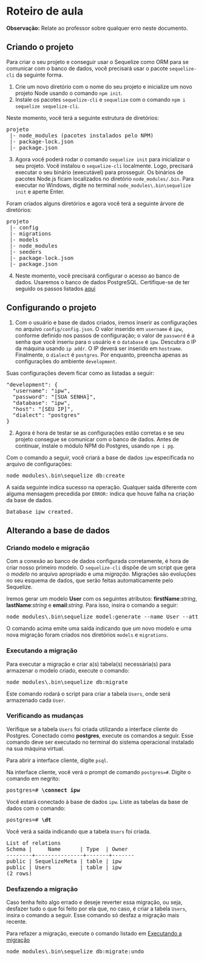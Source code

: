 # Roteiro de aula
**Observação:** Relate ao professor sobre qualquer erro neste documento.
## Criando o projeto
Para criar o seu projeto e conseguir usar o Sequelize como ORM para se comunicar com o banco de dados, você precisará usar o pacote `sequelize-cli` da seguinte forma.

1. Crie um novo diretório com o nome do seu projeto e inicialize um novo projeto Node usando o comando `npm init`.
2. Instale os pacotes `sequelize-cli` e `sequelize` com o comando `npm i sequelize sequelize-cli`.

Neste momento, você terá a seguinte estrutura de diretórios:
<pre>
projeto
 |- node_modules (pacotes instalados pelo NPM)
 |- package-lock.json
 |- package.json
</pre>

3. Agora você poderá rodar o comando `sequelize init` para inicializar o seu projeto. Você instalou o `sequelize-cli` localmente. Logo, precisará executar o seu binário (executável) para prosseguir. Os binários de pacotes Node.js ficam localizados no diretório `node_modules/.bin`. Para executar no Windows, digite no terminal `node_modules\.bin\sequelize init` e aperte Enter.

Foram criados alguns diretórios e agora você terá a seguinte árvore de diretórios:
<pre>
projeto
 |- config
 |- migrations
 |- models
 |- node_modules
 |- seeders
 |- package-lock.json
 |- package.json
</pre>

4. Neste momento, você precisará configurar o acesso ao banco de dados. Usaremos o banco de dados PostgreSQL. Certifique-se de ter seguido os passos listados [aqui](https://github.com/antoniojnr/ipw/blob/master/aulas/postgresql.md)

## Configurando o projeto
1. Com o usuário e base de dados criados, iremos inserir as configurações no arquivo `config/config.json`. O valor inserido em `username` é `ipw`, conforme definido nos passos de configuração; o valor de `password` é a senha que você inseriu para o usuário e o `database` é `ipw`. Descubra o IP da máquina usando `ip addr`. O IP deverá ser inserido em `hostname`. Finalmente, o `dialect` é `postgres`. Por enquanto, preencha apenas as configurações do ambiente `development`.

Suas configurações devem ficar como as listadas a seguir:
<pre>
"development": {
  "username": "ipw",
  "password": "[SUA SENHA]",
  "database": "ipw",
  "host": "[SEU IP]",
  "dialect": "postgres"
}
</pre>

2. Agora é hora de testar se as configurações estão corretas e se seu projeto consegue se comunicar com o banco de dados. Antes de continuar, instale o módulo NPM do Postgres, usando `npm i pg`.

Com o comando a seguir, você criará a base de dados `ipw` especificada no arquivo de configurações:
<pre>
node_modules\.bin\sequelize db:create
</pre>

A saída seguinte indica sucesso na operação. Qualquer saída diferente com alguma mensagem precedida por `ERROR:` indica que houve falha na criação da base de dados.
<pre>
Database ipw created.
</pre>

## Alterando a base de dados
### Criando modelo e migração
Com a conexão ao banco de dados configurada corretamente, é hora de criar nosso primeiro modelo. O `sequelize-cli` dispõe de um script que gera o *modelo* no arquivo apropriado e uma *migração*. Migrações são evoluções no seu esquema de dados, que serão feitas automaticamente pelo Sequelize.

Iremos gerar um modelo **User** com os seguintes atributos: **firstName**:*string*, **lastName**:*string* e **email**:*string*. Para isso, insira o comando a seguir:
<pre>
node_modules\.bin\sequelize model:generate --name User --attributes firstName:string,lastName:string,email:string
</pre>

O comando acima emite uma saída indicando que um novo modelo e uma nova migração foram criados nos diretórios `models` e `migrations`.

### Executando a migração
Para executar a migração e criar a(s) tabela(s) necessária(s) para armazenar o modelo criado, execute o comando:
<pre>
node_modules\.bin\sequelize db:migrate
</pre>

Este comando rodará o script para criar a tabela `Users`, onde será armazenado cada `User`.

### Verificando as mudanças
Verifique se a tabela `Users` foi criada utilizando a interface cliente do Postgres. Conectado como **postgres**, execute os comandos a seguir. Esse comando deve ser executado no terminal do sistema operacional instalado na sua máquina virtual.

Para abrir a interface cliente, digite `psql`.

Na interface cliente, você verá o prompt de comando `postgres=#`. Digite o comando em negrito:
<pre>
postgres=# <b>\connect ipw</b>
</pre>

Você estará conectado à base de dados `ipw`. Liste as tabelas da base de dados com o comando:
<pre>
postgres=# <b>\dt</b>
</pre>

Você verá a saída indicando que a tabela `Users` foi criada.
<pre>
List of relations
Schema |     Name      | Type  | Owner
--------+---------------+-------+-------
public | SequelizeMeta | table | ipw
public | Users         | table | ipw
(2 rows)
</pre>

### Desfazendo a migração
Caso tenha feito algo errado e deseje reverter essa migração, ou seja, desfazer tudo o que foi feito por ela que, no caso, é criar a tabela `Users`, insira o comando a seguir. Esse comando só desfaz a migração mais recente.

Para refazer a migração, execute o comando listado em [Executando a migração](https://github.com/antoniojnr/ipw/blob/master/aulas/sequelize-cli.md#executando-a-migração)
<pre>
node_modules\.bin\sequelize db:migrate:undo
</pre>
